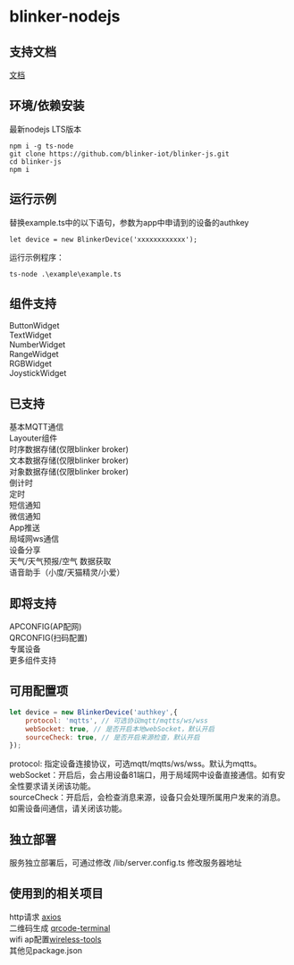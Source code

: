 # blinker-nodejs  

## 支持文档  
[文档](https://diandeng.tech/doc/javascript-support)  

## 环境/依赖安装  
最新nodejs LTS版本  
```
npm i -g ts-node
git clone https://github.com/blinker-iot/blinker-js.git
cd blinker-js
npm i
```

## 运行示例  

替换example.ts中的以下语句，参数为app中申请到的设备的authkey  
```
let device = new BlinkerDevice('xxxxxxxxxxxx');
```
运行示例程序：  
```
ts-node .\example\example.ts
```

## 组件支持  
ButtonWidget  
TextWidget  
NumberWidget  
RangeWidget  
RGBWidget  
JoystickWidget  

## 已支持  
基本MQTT通信  
Layouter组件  
时序数据存储(仅限blinker broker)    
文本数据存储(仅限blinker broker)    
对象数据存储(仅限blinker broker)  
倒计时  
定时  
短信通知  
微信通知  
App推送  
局域网ws通信  
设备分享  
天气/天气预报/空气 数据获取  
语音助手（小度/天猫精灵/小爱）  

## 即将支持  
APCONFIG(AP配网)  
QRCONFIG(扫码配置)   
专属设备  
更多组件支持  

## 可用配置项  

```js
let device = new BlinkerDevice('authkey',{
    protocol: 'mqtts', // 可选协议mqtt/mqtts/ws/wss
    webSocket: true, // 是否开启本地webSocket，默认开启
    sourceCheck: true, // 是否开启来源检查，默认开启
});
```
protocol: 指定设备连接协议，可选mqtt/mqtts/ws/wss。默认为mqtts。
webSocket：开启后，会占用设备81端口，用于局域网中设备直接通信。如有安全性要求请关闭该功能。  
sourceCheck：开启后，会检查消息来源，设备只会处理所属用户发来的消息。如需设备间通信，请关闭该功能。  


## 独立部署
服务独立部署后，可通过修改 /lib/server.config.ts 修改服务器地址  

## 使用到的相关项目  
http请求 [axios](https://github.com/axios/axios)  
二维码生成 [qrcode-terminal](https://github.com/gtanner/qrcode-terminal)  
wifi ap配置[wireless-tools](https://github.com/oblique/create_ap)  
其他见package.json  
